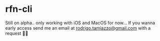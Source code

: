 # rfn-cli

Still on alpha.. only working with iOS and MacOS for now... 
If you wanna early access send me an email at <rodrigo.tamiazzo@gmail.com> with a request 👋👋

